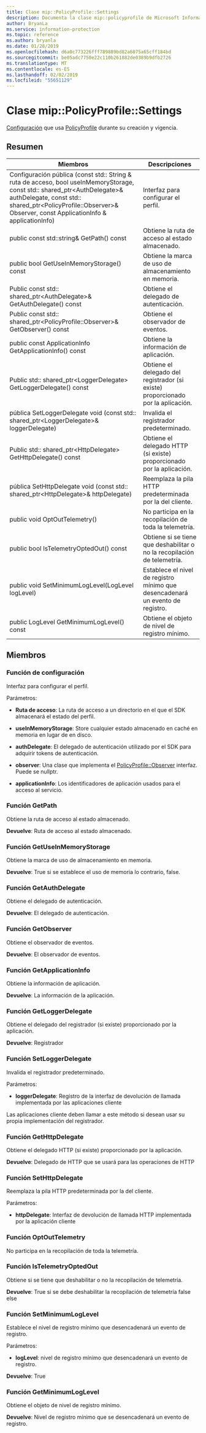 ```yaml
---
title: Clase mip::PolicyProfile::Settings
description: Documenta la clase mip::policyprofile de Microsoft Information Protection (MIP) SDK.
author: BryanLa
ms.service: information-protection
ms.topic: reference
ms.author: bryanla
ms.date: 01/28/2019
ms.openlocfilehash: d6a0c773226fff789889bd82a6075a65cff184bd
ms.sourcegitcommit: be05adc7750e22c110b261882de0389b9dfb2726
ms.translationtype: MT
ms.contentlocale: es-ES
ms.lasthandoff: 02/02/2019
ms.locfileid: "55651129"
---
```

# <a name="class-mippolicyprofilesettings"></a>Clase mip::PolicyProfile::Settings 
[Configuración](class_mip_policyprofile_settings.md) que usa [PolicyProfile](class_mip_policyprofile.md) durante su creación y vigencia.
  
## <a name="summary"></a>Resumen
 Miembros                        | Descripciones                                
--------------------------------|---------------------------------------------
Configuración pública (const std:: String & ruta de acceso, bool useInMemoryStorage, const std:: shared_ptr\<AuthDelegate\>& authDelegate, const std:: shared_ptr\<PolicyProfile::Observer\>& Observer, const ApplicationInfo & applicationInfo)  |  Interfaz para configurar el perfil.
public const std::string& GetPath() const  |  Obtiene la ruta de acceso al estado almacenado.
public bool GetUseInMemoryStorage() const  |  Obtiene la marca de uso de almacenamiento en memoria.
Public const std:: shared_ptr\<AuthDelegate\>& GetAuthDelegate() const  |  Obtiene el delegado de autenticación.
Public const std:: shared_ptr\<PolicyProfile::Observer\>& GetObserver() const  |  Obtiene el observador de eventos.
public const ApplicationInfo GetApplicationInfo() const  |  Obtiene la información de aplicación.
Public std:: shared_ptr\<LoggerDelegate\> GetLoggerDelegate() const  |  Obtiene el delegado del registrador (si existe) proporcionado por la aplicación.
pública SetLoggerDelegate void (const std:: shared_ptr\<LoggerDelegate\>& loggerDelegate)  |  Invalida el registrador predeterminado.
Public std:: shared_ptr\<HttpDelegate\> GetHttpDelegate() const  |  Obtiene el delegado HTTP (si existe) proporcionado por la aplicación.
pública SetHttpDelegate void (const std:: shared_ptr\<HttpDelegate\>& httpDelegate)  |  Reemplaza la pila HTTP predeterminada por la del cliente.
public void OptOutTelemetry()  |  No participa en la recopilación de toda la telemetría.
public bool IsTelemetryOptedOut() const  |  Obtiene si se tiene que deshabilitar o no la recopilación de telemetría.
public void SetMinimumLogLevel(LogLevel logLevel)  |  Establece el nivel de registro mínimo que desencadenará un evento de registro.
public LogLevel GetMinimumLogLevel() const  |  Obtiene el objeto de nivel de registro mínimo.
  
## <a name="members"></a>Miembros
  
### <a name="settings-function"></a>Función de configuración
Interfaz para configurar el perfil.

Parámetros:  
* **Ruta de acceso**: La ruta de acceso a un directorio en el que el SDK almacenará el estado del perfil. 


* **useInMemoryStorage**: Store cualquier estado almacenado en caché en memoria en lugar de en disco. 


* **authDelegate**: El delegado de autenticación utilizado por el SDK para adquirir tokens de autenticación. 


* **observer**: Una clase que implementa el [PolicyProfile::Observer](class_mip_policyprofile_observer.md) interfaz. Puede se nullptr. 


* **applicationInfo**: Los identificadores de aplicación usados para el acceso al servicio.


  
### <a name="getpath-function"></a>Función GetPath
Obtiene la ruta de acceso al estado almacenado.

  
**Devuelve**: Ruta de acceso al estado almacenado.
  
### <a name="getuseinmemorystorage-function"></a>Función GetUseInMemoryStorage
Obtiene la marca de uso de almacenamiento en memoria.

  
**Devuelve**: True si se establece el uso de memoria lo contrario, false.
  
### <a name="getauthdelegate-function"></a>Función GetAuthDelegate
Obtiene el delegado de autenticación.

  
**Devuelve**: El delegado de autenticación.
  
### <a name="getobserver-function"></a>Función GetObserver
Obtiene el observador de eventos.

  
**Devuelve**: El observador de eventos.
  
### <a name="getapplicationinfo-function"></a>Función GetApplicationInfo
Obtiene la información de aplicación.

  
**Devuelve**: La información de la aplicación.
  
### <a name="getloggerdelegate-function"></a>Función GetLoggerDelegate
Obtiene el delegado del registrador (si existe) proporcionado por la aplicación.

  
**Devuelve**: Registrador
  
### <a name="setloggerdelegate-function"></a>Función SetLoggerDelegate
Invalida el registrador predeterminado.

Parámetros:  
* **loggerDelegate**: Registro de la interfaz de devolución de llamada implementada por las aplicaciones cliente


Las aplicaciones cliente deben llamar a este método si desean usar su propia implementación del registrador.
  
### <a name="gethttpdelegate-function"></a>Función GetHttpDelegate
Obtiene el delegado HTTP (si existe) proporcionado por la aplicación.

  
**Devuelve**: Delegado de HTTP que se usará para las operaciones de HTTP
  
### <a name="sethttpdelegate-function"></a>Función SetHttpDelegate
Reemplaza la pila HTTP predeterminada por la del cliente.

Parámetros:  
* **httpDelegate**: Interfaz de devolución de llamada HTTP implementada por la aplicación cliente


  
### <a name="optouttelemetry-function"></a>Función OptOutTelemetry
No participa en la recopilación de toda la telemetría.
  
### <a name="istelemetryoptedout-function"></a>Función IsTelemetryOptedOut
Obtiene si se tiene que deshabilitar o no la recopilación de telemetría.

  
**Devuelve**: True si se debe deshabilitar la recopilación de telemetría false else
  
### <a name="setminimumloglevel-function"></a>Función SetMinimumLogLevel
Establece el nivel de registro mínimo que desencadenará un evento de registro.

Parámetros:  
* **logLevel**: nivel de registro mínimo que desencadenará un evento de registro. 



  
**Devuelve**: True
  
### <a name="getminimumloglevel-function"></a>Función GetMinimumLogLevel
Obtiene el objeto de nivel de registro mínimo.

  
**Devuelve**: Nivel de registro mínimo que se desencadenará un evento de registro.